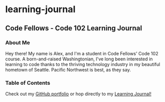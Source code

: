 # learning-journal
## Code Fellows - Code 102 Learning Journal

### About Me

Hey there! My name is Alex, and I'm a student in Code Fellows' Code 102 course. A born-and-raised Washingtonian, I've long been interested in learning to code thanks to the thriving technology industry in my beautiful hometown of Seattle. Pacific Northwest is best, as they say.

### Table of Contents

Check out my [GitHub portfolio](https://github.com/alex-whan) or hop directly to my [Learning Journal!](https://alex-whan.github.io/learning-journal/)
